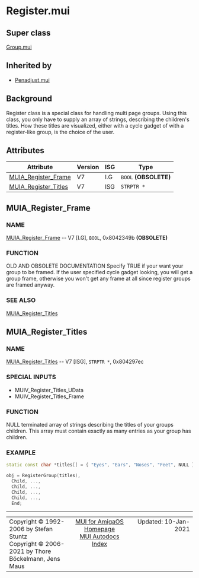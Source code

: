 # Register.mui
## Super class
[Group.mui](MUI_Group.md)
## Inherited by
* [Penadjust.mui](MUI_Penadjust)
## Background
Register class is a special class for handling multi page groups. Using this
class, you only have to supply an array of strings, describing the
children's titles. How these titles are visualized, either with a cycle
gadget of with a register-like group, is the choice of the user.
## Attributes
Attribute|Version|ISG|Type
---------|-------|---|----
[MUIA_Register_Frame](MUI_Register.md/#MUIA_Register_Frame)|V7|I.G|`BOOL` **(OBSOLETE)**
[MUIA_Register_Titles](MUI_Register.md/#MUIA_Register_Titles)|V7|ISG|`STRPTR *`

## MUIA_Register_Frame
### NAME
[MUIA_Register_Frame](MUI_Register/#MUIA_Register_Frame) -- V7 [I.G], `BOOL`, 0x8042349b **(OBSOLETE)**

### FUNCTION

OLD AND OBSOLETE DOCUMENTATION
Specify TRUE if your want your group to be framed. If the user specified
cycle gadget looking, you will get a group frame, otherwise you won't get
any frame at all since register groups are framed anyway.

### SEE ALSO
[MUIA_Register_Titles](MUI_Register/#MUIA_Register_Titles)

## MUIA_Register_Titles
### NAME
[MUIA_Register_Titles](MUI_Register/#MUIA_Register_Titles) -- V7 [ISG], `STRPTR *`, 0x804297ec

### SPECIAL INPUTS
  * MUIV_Register_Titles_UData
  * MUIV_Register_Titles_Frame

### FUNCTION
NULL terminated array of strings describing the titles of your groups
children. This array must contain exactly as many entries as your group has
children.

### EXAMPLE
```c++
static const char *titles[] = { "Eyes", "Ears", "Noses", "Feet", NULL };

obj = RegisterGroup(titles),
  Child, ...,
  Child, ...,
  Child, ...,
  Child, ...,
  End;
```

----
<table class='compact' style='border: none; border-spacing: 0px; margin: 0px' width='100%'>
<tr>
<td style='text-align: left; vertical-align: top' width='33%'>Copyright &copy 1992-2006 by Stefan Stuntz<br>Copyright &copy 2006-2021 by Thore B&ouml;ckelmann, Jens Maus</TD>
<td style='text-align: center; vertical-align: top' width='33%'>
<a href=http://muidev.de>MUI for AmigaOS Homepage</a><br>
<a href=http://muidev.de/wiki/Documentation>MUI Autodocs Index</a>
</td>
<td style='text-align: right; vertical-align: top' width='33%'>Updated: 10-Jan-2021</td>
</tr>
</table>
